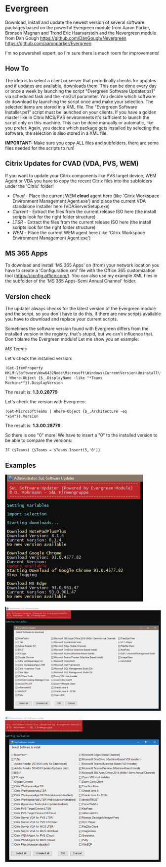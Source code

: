 # Evergreen
Download, install and update the newest version of several software packages based on the powerful Evergreen module from Aaron Parker, Bronson Magnan and Trond Eric Haarvarstein and the Nevergreen module from Dan Gough https://github.com/DanGough/Nevergreen
https://github.com/aaronparker/Evergreen

I'm no powershell expert, so I'm sure there is much room for improvements! 

## How To
The idea is to select a client or server that periodically checks for updates and if updates are available, downloads them. This can be done every day or once a week by launching the script "Evergreen Software Updater.ps1" via scheduled task and the -noGUI parameter. You decide which software do download by launching the script once amd make your selection. The selected items are stored in a XML file. 
The "Evergreen Software Installer.ps1" script must be launched on your clients. If you have a golden master like in Citrix MCS/PVS environments it's sufficient to launch the script only on this machine. This can be done manually or automatic, like you prefer. 
Again, you decide which package gets installed by selecting the software, the selection is also stored in a XML file. 

**IMPORTANT:** Make sure you copy ALL files and subfolders, there are some files needed for the scripts to run!


## Citrix Updates for CVAD (VDA, PVS, WEM)
If you want to update your Citrix components like PVS target device, WEM Agent or VDA you have to copy the recent Citrix files into the subfolders under the 'Citrix' folder!

- *Cloud* - Place the current WEM **cloud** agent here (like 'Citrix Workspace Environment Management Agent.exe') and place the current VDA standalone installer here (VDAServerSetup.exe)
- *Current* - Extract the files from the current release ISO here (the install scripts look for the right folder structure)
- *LTSR* - Extract the files from the current release ISO here (the install scripts look for the right folder structure)
- *WEM* - Place the current WEM agent here (like 'Citrix Workspace Environment Management Agent.exe')

## MS 365 Apps
To download and install 'MS 365 Apps' on (from) your network location you have to create a 'Configuration.xml' file with the Office 365 customization tool (https://config.office.com/). You can also use my example XML files in the subfolder of the 'MS 365 Apps-Semi Annual Channel' folder.

## Version check
The updater always checks for the latest version of the Evergreen module and the script, so you don't have to do this. If there are new scripts available you have to download and replace your current scripts.

Sometimes the software version found with Evergreen differs from the installed version in the registry, that's stupid, but we can't influence that. Don't blame the Evergreen module!
Let me show you an example:

*MS Teams*

Let's check the installed version:
```
(Get-ItemProperty HKLM:\Software\Wow6432Node\Microsoft\Windows\CurrentVersion\Uninstall\* | Where-Object {$_.DisplayName -like "*Teams Machine*"}).DisplayVersion
```
The result is: **1.3.0.28779**

Let's check the version with Evergreen:
```
(Get-MicrosoftTeams | Where-Object {$_.Architecture -eq "x64"}).Version
```
The result is: **1.3.00.28779**

So there is one "0" more! We have to insert a "0" to the installed version to be able to compare the versions: 
```
IF ($Teams) {$Teams = $Teams.Insert(5,'0')}
```

## Examples
![Installer](https://github.com/Mohrpheus78/Evergreen/blob/main/Images/Download.png)

![MAC client](https://github.com/Mohrpheus78/Evergreen/blob/main/Images/Updater.png)

![MAC client](https://github.com/Mohrpheus78/Evergreen/blob/main/Images/Installer.png)